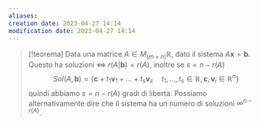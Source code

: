 ```yaml
---
aliases: 
creation date: 2023-04-27 14:14
modification date: 2023-04-27 14:14
---
```


>[!teorema]
>Data una matrice $A \in M_{(m \times n)}\mathbb{R}$, dato il sistema $A \mathbf{x} = \mathbf{b}$. Questo ha soluzioni $\iff$ $r(A | \mathbf{b}) = r(A)$, inoltre se $s = n - r(A)$
>$$ Sol(A, \mathbf{b}) = \{ \mathbf{c} + t_{1}\mathbf{v}_{1} + \dots + t_{s}\mathbf{v}_{s}\quad t_{1},\dots,t_{s} \in \mathbb{R}, \mathbf{c},\mathbf{v}_{i} \in \mathbb{R}^n \} $$
>quindi abbiamo $s = n - r(A)$ gradi di liberta.
>Possiamo alternativamente dire che il sistema ha un numero di soluzioni $\infty^{n-r(A)}$.


